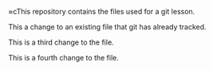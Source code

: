 ≈cThis repository contains the files used for a git lesson.

This a change to an existing file that git has already tracked.

This is a third change to the file.

This is a fourth change to the file.

